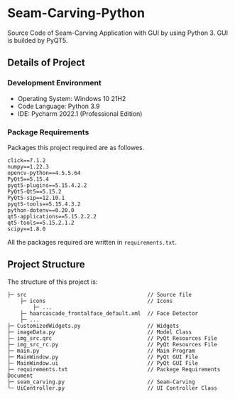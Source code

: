 # Seam-Carving-Python

Source Code of Seam-Carving Application with GUI by using Python 3. GUI is builded by PyQT5.

## Details of Project

### Development Environment

- Operating System: Windows 10 21H2
- Code Language: Python 3.9
- IDE: Pycharm 2022.1 (Professional Edition)

### Package Requirements

Packages this project required are as followes.
```
click==7.1.2
numpy==1.22.3
opencv-python==4.5.5.64
PyQt5==5.15.4
pyqt5-plugins==5.15.4.2.2
PyQt5-Qt5==5.15.2
PyQt5-sip==12.10.1
pyqt5-tools==5.15.4.3.2
python-dotenv==0.20.0
qt5-applications==5.15.2.2.2
qt5-tools==5.15.2.1.2
scipy==1.8.0
```
All the packages required are written in `requirements.txt`.

## Project Structure

The structure of this project is: 
```
├─ src                                      // Source file
    ├─ icons                                // Icons
        ├─ ...
    ├─ haarcascade_frontalface_default.xml  // Face Detector
    ├─ ...
├─ CustomizedWidgets.py                     // Widgets
├─ imageData.py                             // Model Class
├─ img_src.qrc                              // PyQt Resources File
├─ img_src_rc.py                            // PyQt Resources File
├─ main.py                                  // Main Program
├─ MainWindow.py                            // PyQt GUI File
├─ MainWindow.ui                            // PyQt GUI File
├─ requirements.txt                         // Packege Requirements Document
├─ seam_carving.py                          // Seam-Carving
└─ UiController.py                          // UI Controller Class
```

